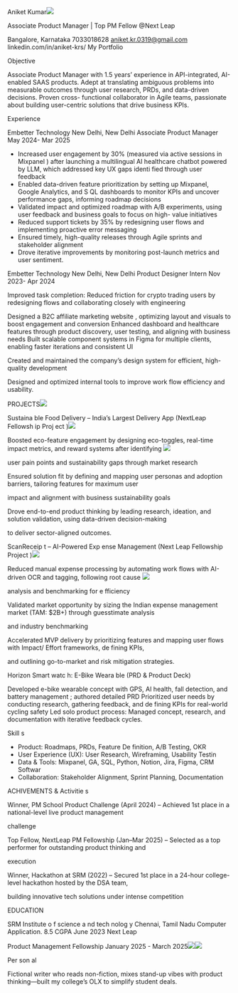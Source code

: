 ﻿Aniket Kumar![](Aspose.Words.9dcd170d-ec58-40fa-b50a-2aadf9caeded.001.png)

Associate Product Manager | Top PM Fellow @Next Leap

Bangalore, Karnataka 7033018628 aniket.kr.0319@gmail.com linkedin.com/in/aniket-krs/ My Portfolio

Objective

Associate  Product  Manager  with  1.5  years’  experience  in  API-integrated,  AI-enabled  SAAS  products.  Adept  at  translating ambiguous  problems  into  measurable  outcomes  through  user  research,  PRDs,  and  data-driven  decisions.  Proven  cross- functional collaborator in Agile teams, passionate about building user-centric solutions that drive business KPIs.

Experience

Embetter Technology New Delhi, New Delhi Associate Product Manager May 2024- Mar 2025

- Increased user engagement by 30% (measured via active sessions in Mixpanel ) after launching a multilingual AI healthcare chatbot powered by  LLM, which addressed key  UX gaps identi fied through user feedback  
- Enabled data-driven feature prioritization  by setting up Mixpanel,  Google Analytics, and S QL dashboards to  monitor KPIs and uncover performance gaps, informing roadmap decisions  
- Validated impact and optimized roadmap with A/B experiments, using user feedback and business goals to focus on high- value initiatives  
- Reduced support tickets by 35% by redesigning user  flows and implementing proactive error messaging  
- Ensured timely, high-quality releases through Agile sprints and stakeholder alignment  
- Drove iterative improvements by monitoring post-launch metrics and user sentiment.

Embetter Technology New Delhi, New Delhi Product  Designer  Intern Nov 2023- Apr 2024

 Improved task completion: Reduced friction for crypto trading users by redesigning  flows and collaborating closely with engineering  

 Designed a B2C affiliate marketing website , optimizing layout and visuals to boost engagement and conversion    Enhanced dashboard and healthcare features through product discovery, user testing, and aligning with business needs    Built scalable component systems in Figma for multiple clients, enabling faster iterations and consistent  UI 

 Created and maintained the company’s design system for efficient, high- quality development  

 Designed and optimized internal tools to improve work flow efficiency and usability.

PROJECTS![](Aspose.Words.9dcd170d-ec58-40fa-b50a-2aadf9caeded.002.png)

Sustaina ble Food Delivery – India’s Largest  Delivery App (NextLeap Fellowsh ip Proj ect )![](Aspose.Words.9dcd170d-ec58-40fa-b50a-2aadf9caeded.003.png)

 Boosted eco-feature engagement by designing eco-toggles, real-time impact metrics, and reward systems after identifying ![](Aspose.Words.9dcd170d-ec58-40fa-b50a-2aadf9caeded.004.png)

user pain points and sustainability gaps through market research  

 Ensured solution fit by defining and mapping user personas and adoption barriers, tailoring features for maximum user 

impact and alignment with business sustainability goals  

 Drove end-to-end product thinking by leading research, ideation, and solution validation, using data-driven decision-making 

to deliver sector-aligned outcomes.

ScanReceip t – AI-Powered Exp ense Management (Next Leap Fellowship Project )![](Aspose.Words.9dcd170d-ec58-40fa-b50a-2aadf9caeded.005.png)

 Reduced  manual  expense  processing by  automating  work flows  with  AI-driven  OCR  and  tagging,  following  root  cause ![](Aspose.Words.9dcd170d-ec58-40fa-b50a-2aadf9caeded.006.png)

analysis and benchmarking for e fficiency 

 Validated market opportunity by sizing the Indian expense management market  (TAM: $2B+) through guesstimate analysis 

and industry benchmarking  

 Accelerated MVP delivery by prioritizing features and mapping user  flows with Impact/ Effort frameworks, de fining KPIs, 

and outlining go-to-market and risk mitigation strategies.

Horizon Smart watc h: E-Bike Weara ble (PRD & Product  Deck)

 Developed e-bike wearable concept with GPS, AI health, fall detection, and battery management ; authored detailed PRD    Prioritized user needs by conducting research, gathering feedback, and de fining KPIs for real-world cycling safety    Led solo product process: Managed concept, research, and documentation with iterative feedback cycles.

Skill s

- Product: Roadmaps, PRDs,  Feature De finition, A/B Testing,  OKR 
- User Experience (UX): User Research,  Wireframing, Usability  Testin  
- Data & Tools: Mixpanel, GA, SQL, Python, Notion, Jira, Figma, CRM Softwar  
- Collaboration: Stakeholder Alignment, Sprint Planning, Documentation

ACHIVEMENTS & Activitie s

 Winner,  PM  School  Product  Challenge  (April  2024) –  Achieved  1st  place  in  a  national-level  live  product  management 

challenge 

 Top Fellow, NextLeap PM Fellowship (Jan–Mar 2025) – Selected as a top performer for outstanding product thinking and 

execution  

 Winner, Hackathon at SRM (2022) –  Secured  1st  place  in  a  24-hour  college-level  hackathon  hosted  by  the  DSA  team, 

building innovative tech solutions under intense competition

EDUCATION

SRM Institute o f science a nd tech nolog y Chennai,  Tamil Nadu Computer Application. 8.5  CGPA June 2023 Next Leap

Product Management  Fellowship January 2025 - March 2025![](Aspose.Words.9dcd170d-ec58-40fa-b50a-2aadf9caeded.007.png)![](Aspose.Words.9dcd170d-ec58-40fa-b50a-2aadf9caeded.008.png)

Per son al

Fictional writer who reads non-fiction, mixes stand-up vibes with product thinking—built my college’s OLX to simplify student deals.

